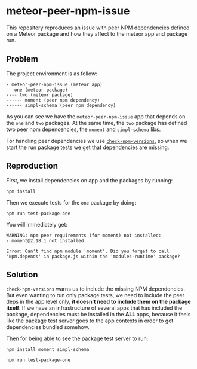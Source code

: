 # meteor-peer-npm-issue

This repository reproduces an issue with peer NPM dependencies defined on a Meteor package and how they affect to the meteor app and package run.

## Problem

The project environment is as follow:

```
- meteor-peer-npm-issue (meteor app)
-- one (meteor package)
---- two (meteor package)
------ moment (peer npm dependency)
------ simpl-schema (peer npm dependency)
```

As you can see we have the `meteor-peer-npm-issue` app that depends on the `one` and `two` packages. At the same time, the `two` package has defined two peer npm depencencies, the `moment` and `simpl-schema` libs.

For handling peer dependencies we use [`check-npm-versions`](https://github.com/tmeasday/check-npm-versions), so when we start the  run package tests we get that dependencies are missing.


## Reproduction

First, we install dependencies on app and the packages by running:
```
npm install
```

Then we execute tests for the `one` package by doing:

```
npm run test-package-one
```

You will immediately get:

```
WARNING: npm peer requirements (for moment) not installed:
- moment@2.18.1 not installed.

Error: Can't find npm module 'moment'. Did you forget to call 'Npm.depends' in package.js within the 'modules-runtime' package?
```

## Solution

`check-npm-versions` warns us to include the missing NPM dependencies. But even wanting to run only package tests, we need to include the peer deps in the app level only, **it doesn't need to include them on the package itself**. If we have an infrastructure of several apps that has included the package, dependencies must be installed in the **ALL** apps, because it feels like the package test server goes to the app contexts in order to get dependencies bundled somehow.

Then for being able to see the package test server to run:

```
npm install moment simpl-schema
```

```
npm run test-package-one
```
